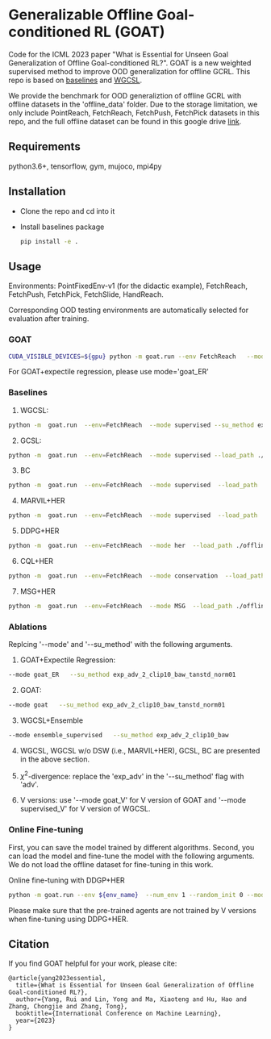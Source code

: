 # Generalizable Offline Goal-conditioned RL (GOAT)

Code for the ICML 2023 paper "What is Essential for Unseen Goal Generalization of Offline Goal-conditioned RL?". GOAT is a new weighted supervised method to improve OOD generalization for offline GCRL. This repo is based on [baselines](https://github.com/openai/baselines) and [WGCSL](https://github.com/YangRui2015/AWGCSL).


We provide the benchmark for OOD generaliztion of offline GCRL with offline datasets in the 'offline_data' folder. Due to the storage limitation, we only include PointReach, FetchReach, FetchPush, FetchPick datasets in this repo, and the full offline dataset can be found in this google drive [link](https://drive.google.com/drive/folders/1Q8bWoRVuNZrMsjvymIiagIXwvmQeVqMO?usp=share_link).




## Requirements
python3.6+, tensorflow, gym, mujoco, mpi4py

## Installation
- Clone the repo and cd into it

- Install baselines package
    ```bash
    pip install -e .
    ```


## Usage
Environments: PointFixedEnv-v1 (for the didactic example), FetchReach, FetchPush, FetchPick, FetchSlide, HandReach.

Corresponding OOD testing environments are automatically selected for evaluation after training.

### GOAT

```bash
CUDA_VISIBLE_DEVICES=${gpu} python -m goat.run --env FetchReach   --mode goat   --su_method exp_adv_2_clip10_baw_tanstd_norm01  --offline_train --load_path ./offline_data/FetchReach/{pkl_name}   --load_buffer --log_path ${path_name}    --save_path ${path_name}
```
For GOAT+expectile regression, please use mode='goat_ER'

### Baselines

1. WGCSL: 
```bash
python -m  goat.run  --env=FetchReach  --mode supervised --su_method exp_adv_2_clip10_baw  --load_path ./offline_data/FetchReach/{pkl_name}   --offline_train  --load_buffer  --log_path ${path_name}
```


2. GCSL:
```bash
python -m  goat.run  --env=FetchReach  --mode supervised --load_path ./offline_data/FetchReach/{pkl_name}   --offline_train  --load_buffer
```



3. BC
```bash
python -m  goat.run  --env=FetchReach  --mode supervised  --load_path ./offline_data/FetchReach/{pkl_name} --load_buffer --offline_train   --no_relabel
```

4. MARVIL+HER
```bash
python -m  goat.run  --env=FetchReach  --mode supervised  --load_path ./offline_data/FetchReach/{pkl_name} --load_buffer --offline_train  --su_method exp_adv_2_clip10
```

5. DDPG+HER
```bash
python -m  goat.run  --env=FetchReach  --mode her  --load_path ./offline_data/FetchReach/{pkl_name} --load_buffer --offline_train   
```

6. CQL+HER
```bash
python -m  goat.run  --env=FetchReach  --mode conservation  --load_path ./offline_data/FetchReach/{pkl_name} --load_buffer --offline_train 
```

7. MSG+HER
```bash
python -m  goat.run  --env=FetchReach  --mode MSG  --load_path ./offline_data/FetchReach/{pkl_name} --load_buffer --offline_train 
```

### Ablations
Replcing '--mode' and '--su_method' with the following arguments.

1. GOAT+Expectile Regression:  
```bash
--mode goat_ER   --su_method exp_adv_2_clip10_baw_tanstd_norm01
```

2. GOAT:  
```bash
--mode goat   --su_method exp_adv_2_clip10_baw_tanstd_norm01
```

3. WGCSL+Ensemble
```bash
--mode ensemble_supervised   --su_method exp_adv_2_clip10_baw
```

4. WGCSL, WGCSL w/o DSW (i.e., MARVIL+HER), GCSL, BC are presented in the above section. 

5. $\chi^2$-divergence: replace the 'exp_adv' in the '--su_method' flag with 'adv'.

6. V versions: use '--mode goat_V' for V version of GOAT and '--mode supervised_V' for V version of WGCSL.


### Online Fine-tuning
First, you can save the model trained by different algorithms. Second, you can load the model and fine-tune the model with the following arguments. We do not load the offline dataset for fine-tuning in this work.

Online fine-tuning with DDGP+HER
```bash
python -m goat.run --env ${env_name}  --num_env 1 --random_init 0 --mode her  --load_path ${load_path} --load_model --log_path ${log_path}    --save_path ${log_path}
```
Please make sure that the pre-trained agents are not trained by V versions when fine-tuning using DDPG+HER.


## Citation
If you find GOAT helpful for your work, please cite:
```
@article{yang2023essential,
  title={What is Essential for Unseen Goal Generalization of Offline Goal-conditioned RL?},
  author={Yang, Rui and Lin, Yong and Ma, Xiaoteng and Hu, Hao and Zhang, Chongjie and Zhang, Tong},
  booktitle={International Conference on Machine Learning},
  year={2023}
}
```
